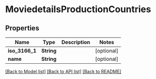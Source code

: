 # MoviedetailsProductionCountries

## Properties

Name | Type | Description | Notes
------------ | ------------- | ------------- | -------------
**iso_3166_1** | **String** |  | [optional] 
**name** | **String** |  | [optional] 

[[Back to Model list]](../README.md#documentation-for-models) [[Back to API list]](../README.md#documentation-for-api-endpoints) [[Back to README]](../README.md)

